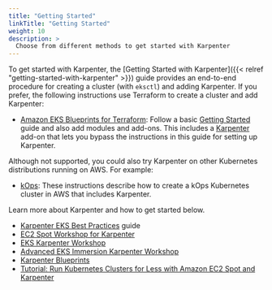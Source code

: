 ```yaml
---
title: "Getting Started"
linkTitle: "Getting Started"
weight: 10
description: >
  Choose from different methods to get started with Karpenter
---
```



To get started with Karpenter, the [Getting Started with Karpenter]({{< relref "getting-started-with-karpenter" >}}) guide provides an end-to-end procedure for creating a cluster (with `eksctl`) and adding Karpenter.
If you prefer, the following instructions use Terraform to create a cluster and add Karpenter:

* [Amazon EKS Blueprints for Terraform](https://aws-ia.github.io/terraform-aws-eks-blueprints): Follow a basic [Getting Started](https://aws-ia.github.io/terraform-aws-eks-blueprints/getting-started/) guide and also add modules and add-ons. This includes a [Karpenter](https://aws-ia.github.io/terraform-aws-eks-blueprints/patterns/karpenter/) add-on that lets you bypass the instructions in this guide for setting up Karpenter.

Although not supported, you could also try Karpenter on other Kubernetes distributions running on AWS. For example:

* [kOps](https://kops.sigs.k8s.io/operations/karpenter/): These instructions describe how to create a kOps Kubernetes cluster in AWS that includes Karpenter.

Learn more about Karpenter and how to get started below.

* [Karpenter EKS Best Practices](https://aws.github.io/aws-eks-best-practices/karpenter/) guide
* [EC2 Spot Workshop for Karpenter](https://ec2spotworkshops.com/karpenter.html)
* [EKS Karpenter Workshop](https://www.eksworkshop.com/docs/autoscaling/compute/karpenter/)
* [Advanced EKS Immersion Karpenter Workshop](https://catalog.us-east-1.prod.workshops.aws/workshops/76a5dd80-3249-4101-8726-9be3eeee09b2/en-US/autoscaling/karpenter)
* [Karpenter Blueprints](https://github.com/aws-samples/karpenter-blueprints)
* [Tutorial: Run Kubernetes Clusters for Less with Amazon EC2 Spot and Karpenter](https://community.aws/tutorials/run-kubernetes-clusters-for-less-with-amazon-ec2-spot-and-karpenter#step-6-optional-simulate-spot-interruption)
